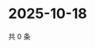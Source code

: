 # 2025-10-18

共 0 条

<!-- BEGIN ZHIHUQUESTIONS -->
<!-- 最后更新时间 Sat Oct 18 2025 19:08:26 GMT+0800 (China Standard Time) -->

<!-- END ZHIHUQUESTIONS -->
